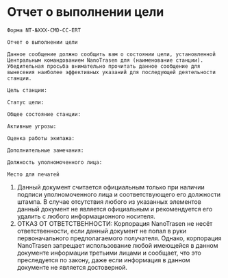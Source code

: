 # Отчет о выполнении цели

`Форма NT-№XXX-CMD-CC-ERT`

`Отчет о выполнении цели`

`Данное сообщение должно сообщить вам о состоянии цели, установленной Центральным командованием NanoTrasen для (наименование станции). Убедительная просьба внимательно прочитать данное сообщение для вынесения наиболее эффективных указаний для последующей деятельности станции.`

`Цель станции:`

`Статус цели:`

`Общее состояние станции:`

`Активные угрозы:`

`Оценка работы экипажа:`

`Дополнительные замечания:`

`Должность уполномоченного лица:`

`Место для печатей`

1. Данный документ считается официальным только при наличии подписи уполномоченного лица и соответствующего его должности штампа. В случае отсутствия любого из указанных элементов данный документ не является официальным и рекомендуется его удалить с любого информационного носителя.
2. ОТКАЗ ОТ ОТВЕТСТВЕННОСТИ: Корпорация NanoTrasen не несёт ответственности, если данный документ не попал в руки первоначального предполагаемого получателя. Однако, корпорация NanoTrasen запрещает использование любой имеющейся в данном документе информации третьими лицами и сообщает, что это преследуется по закону, даже если информация в данном документе не является достоверной.

